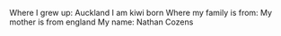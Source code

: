 Where I grew up: Auckland I am kiwi born
Where my family is from: My mother is from england
My name: Nathan Cozens